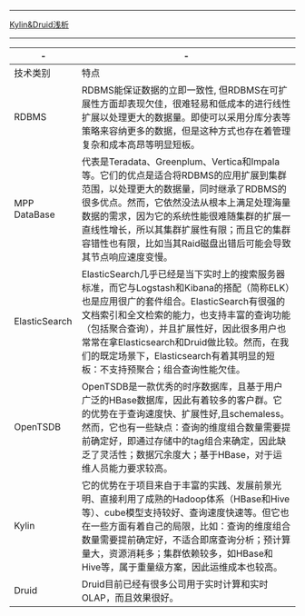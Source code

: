 

---

[Kylin&Druid浅析](https://blog.csdn.net/u010834071/article/details/89485391)

---

| -             | -                                                            |
| ------------- | ------------------------------------------------------------ |
| 技术类别      | 特点                                                         |
| RDBMS         | RDBMS能保证数据的立即一致性, 但RDBMS在可扩展性方面却表现欠佳，很难轻易和低成本的进行线性扩展以处理更大的数据量。即使可以采用分库分表等策略来容纳更多的数据，但是这种方式也存在着管理复杂和成本高昂等明显短板。 |
| MPP DataBase  | 代表是Teradata、Greenplum、Vertica和Impala等。它们的优点是适合将RDBMS的应用扩展到集群范围，以处理更大的数据量，同时继承了RDBMS的很多优点。然而，它依然没法从根本上满足处理海量数据的需求，因为它的系统性能很难随集群的扩展一直线性增长，所以其集群扩展性有限；而且它的集群容错性也有限，比如当其Raid磁盘出错后可能会导致其节点响应速度变慢。 |
| ElasticSearch | ElasticSearch几乎已经是当下实时上的搜索服务器标准，而它与Logstash和Kibana的搭配（简称ELK）也是应用很广的套件组合。ElasticSearch有很强的文档索引和全文检索的能力，也支持丰富的查询功能（包括聚合查询），并且扩展性好，因此很多用户也常常在拿Elasticsearch和Druid做比较。然而，在我们的既定场景下，Elasticsearch有着其明显的短板：不支持预聚合；组合查询性能欠佳。 |
| OpenTSDB      | OpenTSDB是一款优秀的时序数据库，且基于用户广泛的HBase数据库，因此有着较多的客户群。它的优势在于查询速度快、扩展性好,且schemaless。然而，它也有一些缺点：查询的维度组合数量需要提前确定好，即通过存储中的tag组合来确定，因此缺乏了灵活性；数据冗余度大；基于HBase，对于运维人员能力要求较高。 |
| Kylin         | 它的优势在于项目来自于丰富的实践、发展前景光明、直接利用了成熟的Hadoop体系（HBase和Hive等）、cube模型支持较好、查询速度快速等。但它也在一些方面有着自己的局限，比如：查询的维度组合数量需要提前确定好，不适合即席查询分析；预计算量大，资源消耗多；集群依赖较多，如HBase和Hive等，属于重量级方案，因此运维成本也较高。 |
| Druid         | Druid目前已经有很多公司用于实时计算和实时OLAP，而且效果很好。 |



